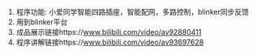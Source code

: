 1. 程序功能: 小爱同学智能四路插座，智能配网，多路控制，blinker同步反馈
2. 用到blinker平台
3. 成品展示链接https://www.bilibili.com/video/av92880411
4. 程序讲解链接https://www.bilibili.com/video/av93697628